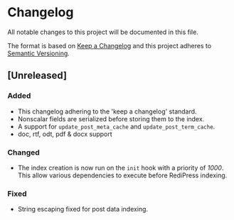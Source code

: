 # Changelog
All notable changes to this project will be documented in this file.

The format is based on [Keep a Changelog](http://keepachangelog.com/en/1.0.0/)
and this project adheres to [Semantic Versioning](http://semver.org/spec/v2.0.0.html).

## [Unreleased]

### Added
- This changelog adhering to the 'keep a changelog' standard.
- Nonscalar fields are serialized before storing them to the index.
- A support for `update_post_meta_cache` and `update_post_term_cache`.
- doc, rtf, odt, pdf & docx support

### Changed
- The index creation is now run on the `init` hook with a priority of *1000*. This allow various dependencies to execute before RediPress indexing.

### Fixed
- String escaping fixed for post data indexing.
